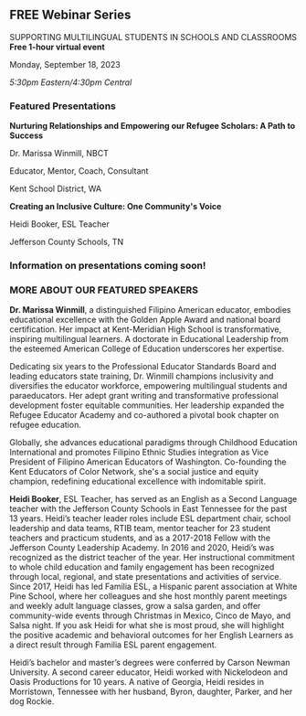 

## FREE Webinar Series

SUPPORTING MULTILINGUAL STUDENTS IN SCHOOLS AND CLASSROOMS
**Free 1-hour virtual event**

Monday, September 18, 2023  

*5:30pm Eastern/4:30pm Central*

### Featured Presentations

**Nurturing Relationships and Empowering our Refugee Scholars: A Path to Success**

Dr. Marissa Winmill, NBCT

Educator, Mentor, Coach, Consultant

Kent School District, WA

**Creating an Inclusive Culture: One Community's Voice**

Heidi Booker, ESL Teacher 

Jefferson County Schools, TN

### Information on presentations coming soon!

### MORE ABOUT OUR FEATURED SPEAKERS
**Dr. Marissa Winmill**, a distinguished Filipino American educator, embodies educational excellence with the Golden Apple Award and national board certification. Her impact at Kent-Meridian High School is transformative, inspiring multilingual learners. A doctorate in Educational Leadership from the esteemed American College of Education underscores her expertise.

Dedicating six years to the Professional Educator Standards Board and leading educators state training,  Dr. Winmill champions inclusivity and diversifies the educator workforce, empowering multilingual students and paraeducators. Her adept grant writing and transformative professional development foster equitable communities. Her leadership expanded the Refugee Educator Academy and co-authored a pivotal book chapter on refugee education.

Globally, she advances educational paradigms through Childhood Education International and promotes Filipino Ethnic Studies integration as Vice President of Filipino American Educators of Washington. Co-founding the Kent Educators of Color Network, she's a social justice and equity champion, redefining educational excellence with indomitable spirit.

**Heidi Booker**, ESL Teacher, has served as an English as a Second Language teacher with the Jefferson County Schools in East Tennessee for the past 13 years. Heidi’s teacher leader roles include ESL department chair, school leadership and data teams, RTIB team, mentor teacher for 23 student teachers and practicum students, and as a 2017-2018 Fellow with the Jefferson County Leadership Academy. In 2016 and 2020, Heidi’s was recognized as the district teacher of the year. Her instructional commitment to whole child education and family engagement has been recognized through local, regional, and state presentations and activities of service. Since 2017, Heidi has led Familia ESL, a Hispanic parent association at White Pine School, where her colleagues and she host monthly parent meetings and weekly adult language classes, grow a salsa garden, and offer community-wide events through Christmas in Mexico, Cinco de Mayo, and Salsa night. If you ask Heidi for what she is most proud, she will highlight the positive academic and behavioral outcomes for her English Learners as a direct result through Familia ESL parent engagement.

Heidi’s bachelor and master’s degrees were conferred by Carson Newman University. A second career educator, Heidi worked with Nickelodeon and Oasis Productions for 10 years. A native of Georgia, Heidi resides in Morristown, Tennessee with her husband, Byron, daughter, Parker, and her dog Rockie.

 